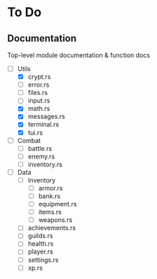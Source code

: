 # To Do

## Documentation

Top-level module documentation & function docs

- [ ] Utils
  - [x] crypt.rs
  - [ ] error.rs
  - [ ] files.rs
  - [ ] input.rs
  - [x] math.rs
  - [x] messages.rs
  - [x] terminal.rs
  - [x] tui.rs
- [ ] Combat
  - [ ] battle.rs
  - [ ] enemy.rs
  - [ ] inventory.rs
- [ ] Data
  - [ ] Inventory
    - [ ] armor.rs
    - [ ] bank.rs
    - [ ] equipment.rs
    - [ ] items.rs
    - [ ] weapons.rs
  - [ ] achievements.rs
  - [ ] guilds.rs
  - [ ] health.rs
  - [ ] player.rs
  - [ ] settings.rs
  - [ ] xp.rs
